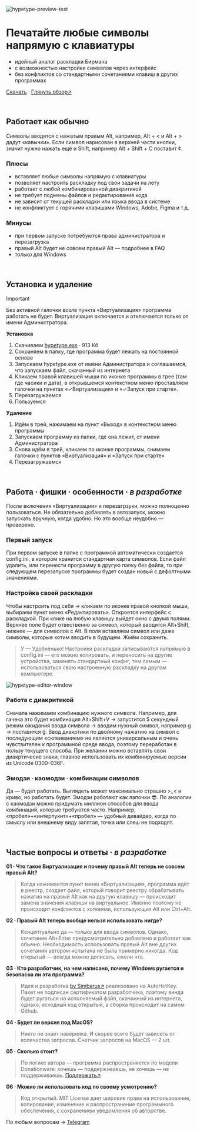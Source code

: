 ![hypetype-preview-test](https://s13.gifyu.com/images/SXYU3.gif)

# Печатайте любые символы напрямую с клавиатуры

- идейный аналог раскладки Бирмана
- с возможностью настройки символов через интерфейс
- без конфликтов со стандартными сочетаниями клавиш в других программах

[Скачать](https://github.com/Simbaruzz/hypetype/releases/download/v0.0.4/hypetype.exe) · [Глянуть обзор↗](https://youtu.be/UjZb-TLLQCc)


<br>

## Работает как обычно
Символы вводятся с нажатым правым Alt, например, Alt + < и Alt + > дадут «кавычки». Если символ нарисован в верхней части кнопки, значит нужно нажать ещё и Shift, например Alt + Shift + C поставит ¢. 


### Плюсы
- вставляет любые символы напрямую с клавиатуры
- позволяет настроить раскладку под свои задачи на лету
- работает с любой комбинированной диакритикой
- не требует подмены файлов и редактирования кода
- не зависит от текущей раскладки или языка ввода в системе
- не конфликтует с горячими клавишами Windows, Adobe, Figma и т.д.

### Минусы
- при первом запуске потребуются права администратора и перезагрузка
- правый Alt будет не совсем правый Alt — подробнее в FAQ
- только для Windows

<br>

## Установка и удаление
> [!IMPORTANT]
> Без активной галочки возле пункта «Виртуализация» программа работать не будет. Виртуализация включается и отключается только от имени Администратора. 

**Установка**
1. Скачиваем [hypetype.exe](https://github.com/Simbaruzz/hypetype/releases/download/v0.0.4/hypetype.exe) · 913 Кб
2. Сохраняем в папку, где программа будет лежать на постоянной основе
3. Запускаем hypetype.exe от имени Администратора и соглашаемся, что запускаем файл, скачанный из интернета
4. Кликаем правой клавишей мыши по иконке программы в трее (там где часики и дата), в открывшемся контекстном меню проставляем галочки на пунктах «✓Виртуализация» и «✓Запуск при старте».
5. Перезагружаемся
6. Пользуемся

 
**Удаление**
1. Идём в трей, нажимаем на пункт «Выход» в контекстном меню программы
2. Запускаем программу из папки, где она лежит, от имени Администратора
3. Снова идём в трей, кликаем по иконке программы, снимаем галочки с пунктов «Виртуализация» и «Запуск при старте»
4. Перезагружаемся

<br>

## Работа · фишки · особенности · _в разработке_
После включения «Виртуализации» и перезагрзуки, можно полноценно пользоваться. Не обязательно добавлять в автозапуск, можно запускать вручную, когда удобно. Но это вообще неудобно — проверено.

### Первый запуск
При первом запуске в папке с программой автоматически создается config.ini, в котором хранится стандартная карта символов. Если файл удалить, или перенести программу в другую папку без файла, то при следующем перезапуске программы будет создан новый с дефолтными значениями. 

### Настройка своей раскладки
Чтобы настроить под себя → кликаем по иконке правой кнопкой мыши, выбираем пункт меню «Редактировать». Откроется интерфейс с раскладкой. При клике на любую клавишу выйдет окно с двумя полями. Верхнее поле будет отвественно за символ, который вводится Alt+Shift, нижнее — для символов с Alt. В поля вставляем символ или даже символы, которые хотим вводить в будущем. Жмём сохранить.
> У — Удобненько! Настройки раскладки записываются напрямую в config.ini — его можно копировать, и переносить на другие устройства, заменять стандартный конфиг, тем самым — использоваться свою настроенную раскладку на другом компьютере.

![hypetype-editor-window](https://s7.gifyu.com/images/Seabu.png)
<br>
### Работа с диакритикой
Сначала нажимаем комбинацию нужного символа. Например, для гачека это будет комбинация Alt+Shift+V → запустится 5 секундный режим ожидания ввода символа → вводим нужный символ, например g → поставится ǧ. Ввод диакртики по двойному нажатию на символ с последующим «склеиванием» не является универсальным и очень чувствителен к программной среде ввода, поэтому переработан в пользу текущего способа. При желании можно вставлять свои диакртичесие знаки, главное использовать их комбинируемые версии из Unicode 0300–036F. 

### Эмодзи · каомодзи · комбинации символов
Да — будет работать. Выглядеть может максимально страшно >_< и криво, но работать будет. Эмодзи работают как лапочки 😎.
По аналогии с каомодзи можно придумать миллион способов для ввода комбинаций, которые требуются часто. Например, «пробел»+«интерпукнт»+«пробел» — удобный дивайдер, когда по смыслу или внешнему виду запятая, точка или слеш не подходят.


<br>

## Частые вопросы и ответы · _в разработке_
**01 · Что такое Виртуализация и почему правый Alt теперь не совсем правый Alt?**
> Когда нажимается пункт меню «Виртуализация», программа идёт в реестр, создает файл, который говорит реестру обрабатывать нажатия на правый Alt как на другую клавишу — происходит замена значения клавиши на виртуальное. Именно поэтому не происходит конфликтов с хоткеями, использующих Alt или Ctrl+Alt.

**02 · Правый Alt теперь вообще нельзя использовать нигде?**
> Концептуально да — только для ввода символов. Однако, сочетание Alt+Enter предусмотрительно добавлено и работает как обычно. Необходимость использовать правый Alt вне других сочетаний автором испытана не была примерно никогда. Код открытый — всегда можно дописать, ежели что.

**03 · Кто разработчик, на чем написано, почему Windows ругается и безопасна ли эта программа?**
> Идея и разработка [by Simbarus↗](https://simbarus.com/)	 реализовано на AutoHotKey. Пакет не подписан сертификатом разработчика, поэтому винда будет ругаться на исполняемый файл, скачанный из интернета, однако, исходный код открытый, а сборка происходит на самом Github.

**04 · Будет ли версия под MacOS?**
> Никто не знает наверняка. И скорее всего будет зависеть от количества запросов. Счетчик запросов на MacOS — 2 шт.

**05 · Сколько стоит?**
> По логике автора — программа распространяется по модели Donationware: хочешь — поддерживаешь, не хочешь — не поддерживаешь. [Поддержать↗](https://boosty.to/simbarus/donate)

**06 · Можно ли использовать код по своему усмотрению?**
> Код открытый. MIT License дает широкие права на использование, копирование, изменение и распространение программного обеспечения, с сохранением уведомления об авторстве.

По любым вопросам → [Telegram](https://t.me/Simbarus)
